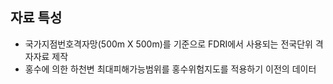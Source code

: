 ## 자료 특성
* 국가지점번호격자망(500m X 500m)를 기준으로 FDRI에서 사용되는 전국단위 격자자료 제작
* 홍수에 의한 하천변 최대피해가능범위를 홍수위험지도를 적용하기 이전의 데이터 
